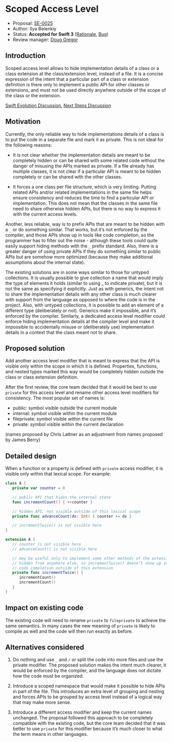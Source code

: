 # Scoped Access Level

* Proposal: [SE-0025](https://github.com/apple/swift-evolution/blob/master/proposals/0025-scoped-access-level.md)
* Author: Ilya Belenkiy
* Status: **Accepted for Swift 3** ([Rationale](http://thread.gmane.org/gmane.comp.lang.swift.evolution/12183/focus=13584), [Bug](https://bugs.swift.org/browse/SR-1275))
* Review manager: [Doug Gregor](http://github.com/DougGregor)

## Introduction

Scoped access level allows to hide implementation details of a class or a class extension at the class/extension level, instead of a file. It is a concise expression of the intent that a particular part of a class or extension definition is there only to implement a public API for other classes or extensions, and must not be used directly anywhere outside of the scope of the class or the extension.

[Swift Evolution Discussion](http://thread.gmane.org/gmane.comp.lang.swift.evolution/9334), [Next Steps Discussion](http://thread.gmane.org/gmane.comp.lang.swift.evolution/12183)

## Motivation

Currently, the only reliable way to hide implementations details of a class is to put the code in a separate file and mark it as private. This is not ideal for the following reasons:

- It is not clear whether the implementation details are meant to be completely hidden or can be shared with some related code without the danger of misusing the APIs marked as private. If a file already has multiple classes, it is not clear if a particular API is meant to be hidden completely or can be shared with the other classes.

- It forces a one class per file structure, which is very limiting. Putting related APIs and/or related implementations in the same file helps ensure consistency and reduces the time to find a particular API or implementation. This does not mean that the classes in the same file need to share otherwise hidden APIs, but there is no way to express it with the current access levels.

Another, less reliable, way is to prefix APIs that are meant to be hidden with a `_` or do something similar. That works, but it’s not enforced by the compiler, and those APIs show up in tools like code completion, so the programmer has to filter out the noise - although these tools could quite easily support hiding methods with the `_` prefix standard. Also, there is a greater danger of using private APIs if they do something similar to public APIs but are somehow more optimized (because they make additional assumptions about the internal state).

The existing solutions are in some ways similar to those for untyped collections. It is usually possible to give collection a name that would imply the type of elements it holds (similar to using _ to indicate private), but it is not the same as specifying it explicitly. Just as with generics, the intent not to share the implementation details with any other class is much clearer with support from the language as opposed to where the code is in the project. Also, with untyped collections, it is possible to add an element of a different type (deliberately or not). Generics make it impossible, and it’s enforced by the compiler. Similarly, a dedicated access level modifier could enforce hiding implementation details at the compiler level and make it impossible to accidentally misuse or (deliberately use) implementation details in a context that the class meant not to share.

## Proposed solution

Add another access level modifier that is meant to express that the API is visible only within the scope in which it is defined. Properties, functions, and nested types marked this way would be completely hidden outside the class or class extension definition.

After the first review, the core team decided that it would be best to use `private` for this access level and rename other access level modifiers for consistency. The most popular set of names is:

- public: symbol visible outside the current module
- internal: symbol visible within the current module
- fileprivate: symbol visible within the current file
- private: symbol visible within the current declaration

(names proposed by Chris Lattner as an adjustment from names proposed by James Berry)

## Detailed design

When a function or a property is defined with `private` access modifier, it is visible only within that lexical scope. For example:

```swift
class A {
   private var counter = 0

   // public API that hides the internal state
   func incrementCount() { ++counter }

   // hidden API, not visible outside of this lexical scope
   private func advanceCount(dx: Int) { counter += dx }

   // incrementTwice() is not visible here
}

extension A {
   // counter is not visible here
   // advanceCount() is not visible here

   // may be useful only to implement some other methods of the extension
   // hidden from anywhere else, so incrementTwice() doesn’t show up in 
   // code completion outside of this extension
   private func incrementTwice() {
      incrementCount()
      incrementCount()
   }
}
```

## Impact on existing code

The existing code will need to rename `private` to `fileprivate` to achieve the same semantics. In many cases the new meaning of `private` is likely to compile as well and the code will then run exactly as before.

## Alternatives considered

1. Do nothing and use `_` and `/` or split the code into more files and use the private modifier. The proposed solution makes the intent much clearer, it would be enforced by the compiler, and the language does not dictate how the code must be organized.

2. Introduce a scoped namespace that would make it possible to hide APIs in part of the file. This introduces an extra level of grouping and nesting and forces APIs to be grouped by access level instead of a logical way that may make more sense.

3. Introduce a different access modifier and keep the current names unchanged. The proposal followed this approach to be completely compatible with the existing code, but the core team decided that it was better to use `private` for this modifier because it’s much closer to what the term means in other languages.

